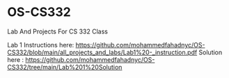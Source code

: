 # OS-CS332
Lab And Projects For CS 332 Class

Lab 1
Instructions here: https://github.com/mohammedfahadnyc/OS-CS332/blob/main/all_projects_and_labs/Lab1%20-_instruction.pdf
Solution here : https://github.com/mohammedfahadnyc/OS-CS332/tree/main/Lab%201%20Solution
